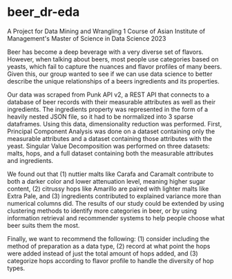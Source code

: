 # beer_dr-eda
A Project for Data Mining and Wrangling 1 Course of Asian Institute of Management's Master of Science in Data Science 2023 

Beer has become a deep beverage with a very diverse set of flavors. However, when talking about beers, most people use categories based on yeasts, which fail to capture the nuances and flavor profiles of many beers. Given this, our group wanted to see if we can use data science to better describe the unique relationships of a beers ingredients and its properties.

Our data was scraped from Punk API v2, a REST API that connects to a database of beer records with their measurable attributes as well as their ingredients. The ingredients property was represented in the form of a heavily nested JSON file, so it had to be normalized into 3 sparse dataframes. Using this data, dimensionality reduction was performed. First, Principal Component Analysis was done on a dataset containing only the measurable attributes and a dataset containing those attributes with the yeast. Singular Value Decomposition was performed on three datasets: malts, hops, and a full dataset containing both the measurable attributes and ingredients.

We found out that (1) nuttier malts like Carafa and Caramalt contribute to both a darker color and lower attenuation level, meaning higher sugar content, (2) citrussy hops like Amarillo are paired with lighter malts like Extra Pale, and (3) ingredients contributed to explained variance more than numerical columns did. The results of our study could be extended by using clustering methods to identify more categories in beer, or by using information retrieval and recommender systems to help people choose what beer suits them the most.

Finally, we want to recommend the following: (1) consider including the method of preparation as a data type, (2) record at what point the hops were added instead of just the total amount of hops added, and (3) categorize hops according to flavor profile to handle the diversity of hop types.
